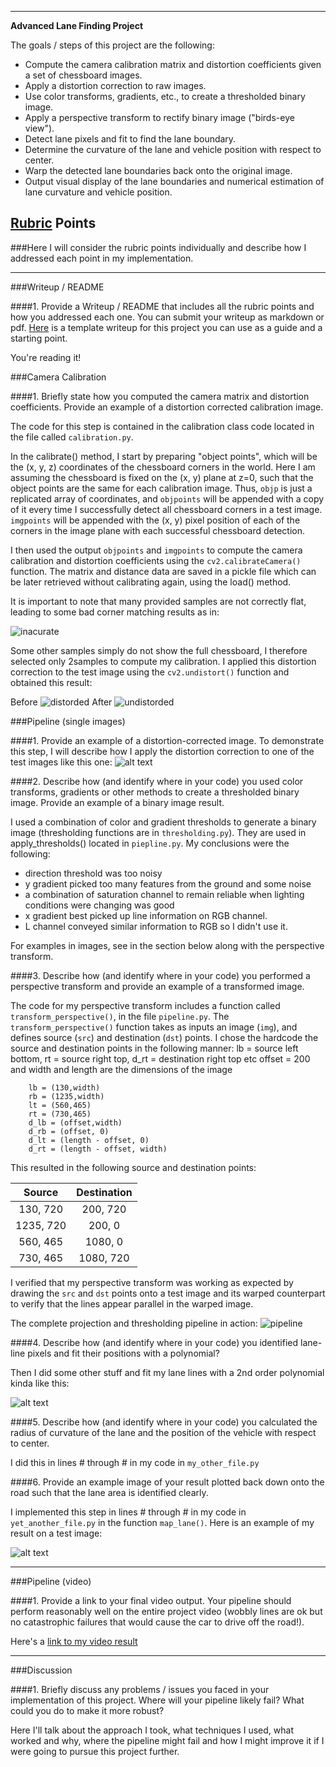 
---

**Advanced Lane Finding Project**

The goals / steps of this project are the following:

* Compute the camera calibration matrix and distortion coefficients given a set of chessboard images.
* Apply a distortion correction to raw images.
* Use color transforms, gradients, etc., to create a thresholded binary image.
* Apply a perspective transform to rectify binary image ("birds-eye view").
* Detect lane pixels and fit to find the lane boundary.
* Determine the curvature of the lane and vehicle position with respect to center.
* Warp the detected lane boundaries back onto the original image.
* Output visual display of the lane boundaries and numerical estimation of lane curvature and vehicle position.

[//]: # (Image References)

[image1]: ./examples/undistort_output.png "Undistorted"
[image2]: ./test_images/test1.jpg "Road Transformed"
[image3]: ./examples/binary_combo_example.jpg "Binary Example"
[image4]: ./examples/warped_straight_lines.jpg "Warp Example"
[image5]: ./examples/color_fit_lines.jpg "Fit Visual"
[image6]: ./examples/example_output.jpg "Output"
[video1]: ./project_video.mp4 "Video"

[video2]: ./project_output.mp4 "Video"
[inacurate]: ./report/inaccurate18.jpg "Innacurate calibration"
[distorded]: ./report/invalid_1.jpg "Before calibration correction"
[undistorded]: ./report/undistort_test.jpg "After calibration correction"
[thresholding]: ./report/thresholding.jpg "thresholding pipeline"

## [Rubric](https://review.udacity.com/#!/rubrics/571/view) Points
###Here I will consider the rubric points individually and describe how I addressed each point in my implementation.  

---
###Writeup / README

####1. Provide a Writeup / README that includes all the rubric points and how you addressed each one.  You can submit your writeup as markdown or pdf.  [Here](https://github.com/udacity/CarND-Advanced-Lane-Lines/blob/master/writeup_template.md) is a template writeup for this project you can use as a guide and a starting point.  

You're reading it!

###Camera Calibration

####1. Briefly state how you computed the camera matrix and distortion coefficients. Provide an example of a distortion corrected calibration image.

The code for this step is contained in the calibration class code located in the file called `calibration.py`.  

In the calibrate() method, I start by preparing "object points", which will be the (x, y, z) coordinates of the chessboard corners in the world. Here I am assuming the chessboard is fixed on the (x, y) plane at z=0, such that the object points are the same for each calibration image.  Thus, `objp` is just a replicated array of coordinates, and `objpoints` will be appended with a copy of it every time I successfully detect all chessboard corners in a test image.  `imgpoints` will be appended with the (x, y) pixel position of each of the corners in the image plane with each successful chessboard detection.  

I then used the output `objpoints` and `imgpoints` to compute the camera calibration and distortion coefficients using the `cv2.calibrateCamera()` function.  The matrix and distance data are saved in a pickle file which can be later retrieved without calibrating again, using the load() method.

It is important to note that many provided samples are not correctly flat, leading to some bad corner matching results as in:

![inacurate]

Some other samples simply do not show the full chessboard, I therefore selected only 2samples to compute my calibration.
I applied this distortion correction to the test image using the `cv2.undistort()` function and obtained this result: 

Before 
![distorded]
After
![undistorded]

###Pipeline (single images)

####1. Provide an example of a distortion-corrected image.
To demonstrate this step, I will describe how I apply the distortion correction to one of the test images like this one:
![alt text][image2]

####2. Describe how (and identify where in your code) you used color transforms, gradients or other methods to create a thresholded binary image.  Provide an example of a binary image result.

I used a combination of color and gradient thresholds to generate a binary image (thresholding functions are in `thresholding.py`). They are used in apply_thresholds() located in  `piepline.py`. 
My conclusions were the following:
- direction threshold was too noisy
- y gradient picked too many features from the ground and some noise
- a combination of saturation channel to remain reliable when lighting conditions were changing was good
- x gradient best picked up line information on RGB channel. 
- L channel conveyed similar information to RGB so I didn't use it.

For examples in images, see in the section below along with the perspective transform.

####3. Describe how (and identify where in your code) you performed a perspective transform and provide an example of a transformed image.

The code for my perspective transform includes a function called `transform_perspective()`, in the file `pipeline.py`.  The `transform_perspective()` function takes as inputs an image (`img`), and defines source (`src`) and destination (`dst`) points.  I chose the hardcode the source and destination points in the following manner:
lb = source left bottom, rt = source right top, d_rt = destination right top etc
offset = 200 and width and length are the dimensions of the image

```
    lb = (130,width)
    rb = (1235,width)
    lt = (560,465)
    rt = (730,465)
    d_lb = (offset,width)
    d_rb = (offset, 0)
    d_lt = (length - offset, 0)
    d_rt = (length - offset, width)

```
This resulted in the following source and destination points:

| Source        | Destination   | 
|:-------------:|:-------------:| 
| 130, 720      | 200, 720        | 
| 1235, 720      | 200, 0      |
| 560, 465     | 1080, 0      |
| 730, 465      | 1080, 720        |

I verified that my perspective transform was working as expected by drawing the `src` and `dst` points onto a test image and its warped counterpart to verify that the lines appear parallel in the warped image.

The complete projection and thresholding pipeline in action:
![pipeline][thresholding]

####4. Describe how (and identify where in your code) you identified lane-line pixels and fit their positions with a polynomial?

Then I did some other stuff and fit my lane lines with a 2nd order polynomial kinda like this:

![alt text][image5]

####5. Describe how (and identify where in your code) you calculated the radius of curvature of the lane and the position of the vehicle with respect to center.

I did this in lines # through # in my code in `my_other_file.py`

####6. Provide an example image of your result plotted back down onto the road such that the lane area is identified clearly.

I implemented this step in lines # through # in my code in `yet_another_file.py` in the function `map_lane()`.  Here is an example of my result on a test image:

![alt text][image6]

---

###Pipeline (video)

####1. Provide a link to your final video output.  Your pipeline should perform reasonably well on the entire project video (wobbly lines are ok but no catastrophic failures that would cause the car to drive off the road!).

Here's a [link to my video result](./project_video.mp4)

---

###Discussion

####1. Briefly discuss any problems / issues you faced in your implementation of this project.  Where will your pipeline likely fail?  What could you do to make it more robust?

Here I'll talk about the approach I took, what techniques I used, what worked and why, where the pipeline might fail and how I might improve it if I were going to pursue this project further.  

